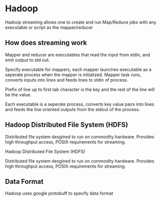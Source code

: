 # Hadoop

Hadoop streaming allows one to create and run Map/Reduce jobs with any executable or script as the mapper/reducer

## How does streaming work
Mapper and reducer are executables that read the input from stdin, and emit output to std out. 

Specify executable for mappers, each mapper launches executable as a seperate process when the mapper is initialized. Mapper task runs, converts inputs into lines and feeds lines to stdin of process. 

Prefix of line up to first tab character is the key and the rest of the line will be the value. 

Each executable is a seperate process, converts key value pairs into lines and feeds the line oriented outputs from the stdout of the process. 

## Hadoop Distributed File System (HDFS)
Distributed file system desgined to run on commodity hardware. Provides high throughput access, POSIX requirements for streaming. 

 Hadoop Distributed File System (HDFS)

Distributed file system desgined to run on commodity hardware. Provides high throughput access, POSIX requirements for streaming. 


## Data Format
Hadoop uses google protobuff to specify data format
